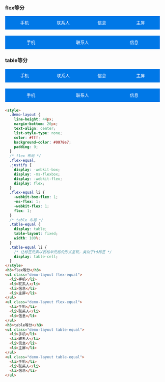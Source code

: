 <style>
  .demo-layout {
    line-height: 44px;
    margin-bottom: 20px;
    text-align: center;
    list-style-type: none;
    color: #fff;
    background-color: #0078e7;
    padding: 0;
  }
  /* flex 布局 */
  .flex-equal,
  .justify {
    display: -webkit-box;
    display: -ms-flexbox;
    display: -webkit-flex;
    display: flex;
  }
  .flex-equal li {
    -webkit-box-flex: 1;
    -ms-flex: 1;
    -webkit-flex: 1;
    flex: 1;
  }
  /* table 布局 */
  .table-equal {
    display: table;
    table-layout: fixed;
    width: 100%;
  }
  .table-equal li {
    /* 让标签元素以表格单元格的形式呈现，类似于td标签 */
    display: table-cell;
  }
</style>
<h3>flex等分</h3>
<ul class="demo-layout flex-equal">
  <li>手机</li>
  <li>联系人</li>
  <li>信息</li>
  <li>主屏</li>
</ul>
<ul class="demo-layout flex-equal">
  <li>手机</li>
  <li>联系人</li>
  <li>信息</li>
</ul>
<h3>table等分</h3>
<ul class="demo-layout table-equal">
  <li>手机</li>
  <li>联系人</li>
  <li>信息</li>
  <li>主屏</li>
</ul>
<ul class="demo-layout table-equal">
  <li>手机</li>
  <li>联系人</li>
  <li>信息</li>
</ul>

```html
<style>
  .demo-layout {
    line-height: 44px;
    margin-bottom: 20px;
    text-align: center;
    list-style-type: none;
    color: #fff;
    background-color: #0078e7;
    padding: 0;
  }
  /* flex 布局 */
  .flex-equal,
  .justify {
    display: -webkit-box;
    display: -ms-flexbox;
    display: -webkit-flex;
    display: flex;
  }
  .flex-equal li {
    -webkit-box-flex: 1;
    -ms-flex: 1;
    -webkit-flex: 1;
    flex: 1;
  }
  /* table 布局 */
  .table-equal {
    display: table;
    table-layout: fixed;
    width: 100%;
  }
  .table-equal li {
    /* 让标签元素以表格单元格的形式呈现，类似于td标签 */
    display: table-cell;
  }
</style>
<h3>flex等分</h3>
<ul class="demo-layout flex-equal">
  <li>手机</li>
  <li>联系人</li>
  <li>信息</li>
  <li>主屏</li>
</ul>
<ul class="demo-layout flex-equal">
  <li>手机</li>
  <li>联系人</li>
  <li>信息</li>
</ul>
<h3>table等分</h3>
<ul class="demo-layout table-equal">
  <li>手机</li>
  <li>联系人</li>
  <li>信息</li>
  <li>主屏</li>
</ul>
<ul class="demo-layout table-equal">
  <li>手机</li>
  <li>联系人</li>
  <li>信息</li>
</ul>
```
